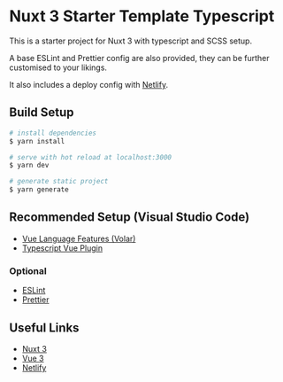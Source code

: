 # Nuxt 3 Starter Template Typescript

This is a starter project for Nuxt 3 with typescript and SCSS setup.

A base ESLint and Prettier config are also provided, they can be further customised to your likings.

It also includes a deploy config with [Netlify](https://www.netlify.com/).

## Build Setup

```bash
# install dependencies
$ yarn install

# serve with hot reload at localhost:3000
$ yarn dev

# generate static project
$ yarn generate
```

## Recommended Setup (Visual Studio Code)

- [Vue Language Features (Volar)](https://marketplace.visualstudio.com/items?itemName=Vue.volar)
- [Typescript Vue Plugin](https://marketplace.visualstudio.com/items?itemName=Vue.vscode-typescript-vue-plugin)

### Optional

- [ESLint](https://marketplace.visualstudio.com/items?itemName=dbaeumer.vscode-eslint)
- [Prettier](https://marketplace.visualstudio.com/items?itemName=esbenp.prettier-vscode)

## Useful Links

- [Nuxt 3](https://v3.nuxtjs.org/)
- [Vue 3](https://vuejs.org/)
- [Netlify](https://docs.netlify.com/)

